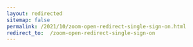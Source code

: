 ```yaml
---
layout: redirected
sitemap: false
permalink: /2021/10/zoom-open-redirect-single-sign-on.html
redirect_to:  /zoom-open-redirect-single-sign-on
---
```

